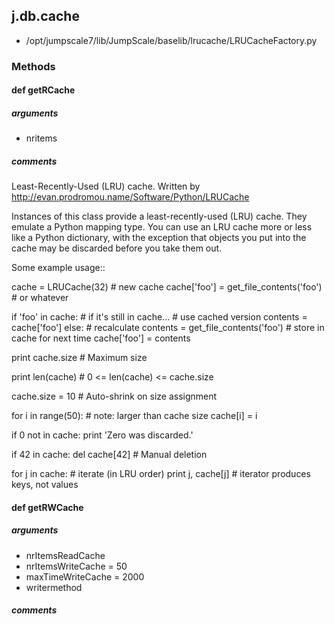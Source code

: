 ## j.db.cache

- /opt/jumpscale7/lib/JumpScale/baselib/lrucache/LRUCacheFactory.py

### Methods

#### def getRCache 
##### arguments

- nritems

##### comments

Least-Recently-Used (LRU) cache.
Written by http://evan.prodromou.name/Software/Python/LRUCache

Instances of this class provide a least-recently-used (LRU) cache. They
emulate a Python mapping type. You can use an LRU cache more or less like
a Python dictionary, with the exception that objects you put into the
cache may be discarded before you take them out.

Some example usage::

cache = LRUCache(32) # new cache
cache['foo'] = get_file_contents('foo') # or whatever

if 'foo' in cache: # if it's still in cache...
    # use cached version
    contents = cache['foo']
else:
    # recalculate
    contents = get_file_contents('foo')
    # store in cache for next time
    cache['foo'] = contents

print cache.size # Maximum size

print len(cache) # 0 <= len(cache) <= cache.size

cache.size = 10 # Auto-shrink on size assignment

for i in range(50): # note: larger than cache size
    cache[i] = i
    
if 0 not in cache: print 'Zero was discarded.'

if 42 in cache:
    del cache[42] # Manual deletion

for j in cache:   # iterate (in LRU order)
    print j, cache[j] # iterator produces keys, not values

#### def getRWCache 
##### arguments

- nrItemsReadCache
- nrItemsWriteCache = 50
- maxTimeWriteCache = 2000
- writermethod

##### comments

